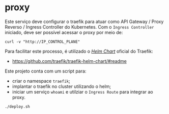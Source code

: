 # proxy

Este serviço deve configurar o traefik para atuar como API Gateway / Proxy Reverso / Ingress Controller do Kubernetes. Com o `Ingress Controller` iniciado, deve ser possível acessar o proxy por meio de:

```
curl -v "http://IP_CONTROL_PLANE"
```

Para facilitar este processo, é utilizado o [_Helm Chart_](https://helm.sh/docs/topics/charts/) oficial do Traefik:

- <https://github.com/traefik/traefik-helm-chart/#readme>

Este projeto conta com um script para:

- criar o namespace `traefik`;
- implantar o traefik no cluster utilizando o helm;
- iniciar um serviço `whoami` e utilziar o `Ingress Route` para integrar ao proxy.

```sh
./deploy.sh
```
